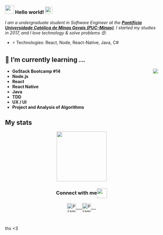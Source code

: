 ### <img src="https://github.com/rajput2107/rajput2107/blob/master/Assets/Hi.gif" width="29px"> Hello world!&nbsp;<img src="https://github.com/rajput2107/rajput2107/blob/master/Assets/Earth.gif" width="24px">
<em>I am a undergraduate student in Software Engineer at the <a href="https://www.pucminas.br/"><b>Pontifícia Universidade Católica de Minas Gerais (PUC-Minas)</b></a>. I started my studies in 2017, and I love technology & solve problems 😍. </em>
 <br/>
 
-  ⚡ Technologies: React, Node, React-Native, Java, C#

## 🌱 I’m currently learning ...

<img align="right" src="https://github.com/rajput2107/rajput2107/blob/master/Assets/Developer.gif"/>

- **GoStack Bootcamp #14**
- **Node.js**
- **React**
- **React Native**
- **Java**
- **TDD**
- **UX / UI**
- **Project and Analysis of Algorithms**

## My stats 

<p align="center">
  <a href="https://github.com/GuilhermeJulio/github-readme-stats">
    <img
      align="center"
      height="165"
      src="https://github-readme-stats.vercel.app/api?username=guilhermejulio&count_private=true&show_icons=true&custom_title=Github%20Status&hide=issues&theme=radical"
    />
  </a>
</p>


<div align="center">
  <h3 align="center">Connect with me<img align="center" src="https://github.com/rajput2107/rajput2107/blob/master/Assets/Handshake.gif" height="33px" /></h3> 
</div>
<p align="center">
 <a href="https://www.linkedin.com/in/guilhermejulio/" target="blank">
  <img align="center" alt="Pramod's LinkedIn" width="30px" src="https://www.vectorlogo.zone/logos/linkedin/linkedin-icon.svg" /> &nbsp; &nbsp;
 </a>
 <a href="https://www.instagram.com/gui.zip/" target="blank">
  <img align="center" alt="Pramod's Instagram" width="30px" src="https://www.vectorlogo.zone/logos/instagram/instagram-icon.svg" /> &nbsp; &nbsp;
 </a>

  
</p>

<br/>


thx <3
